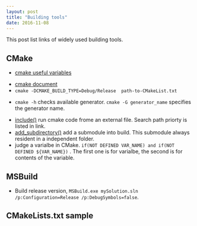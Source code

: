 ```yaml
---
layout: post
title: "Building tools" 
date: 2016-11-08
---
```

This post list links of widely used building tools.

## CMake 
+ [cmake useful variables](https://cmake.org/Wiki/CMake_Useful_Variables) 
- [cmake document](https://cmake.org/cmake/help/v3.5/manual/cmake-buildsystem.7.html)
- `cmake -DCMAKE_BUILD_TYPE=Debug/Release  path-to-CMakeList.txt`
+ `cmake -h` checks available generator. `cmake -G generator_name` specifies the generator name.
- [include()](https://cmake.org/cmake/help/v3.0/command/include.html) run cmake code frome an 
  external file. Search path priorty is listed in link.
- [add_subdirectory()](https://cmake.org/cmake/help/v3.0/command/add_subdirectory.html) add a 
  submodule into build. This submodule always resident in a independent folder.
- judge a varialbe in CMake. `if(NOT DEFINED VAR_NAME) and if(NOT DEFINED ${VAR_NAME})` . The first one is for varialbe, the second is for contents of the variable.

## MSBuild
- Build release version, `MSBuild.exe mySolution.sln /p:Configuration=Release /p:DebugSymbols=false`.

## CMakeLists.txt sample
